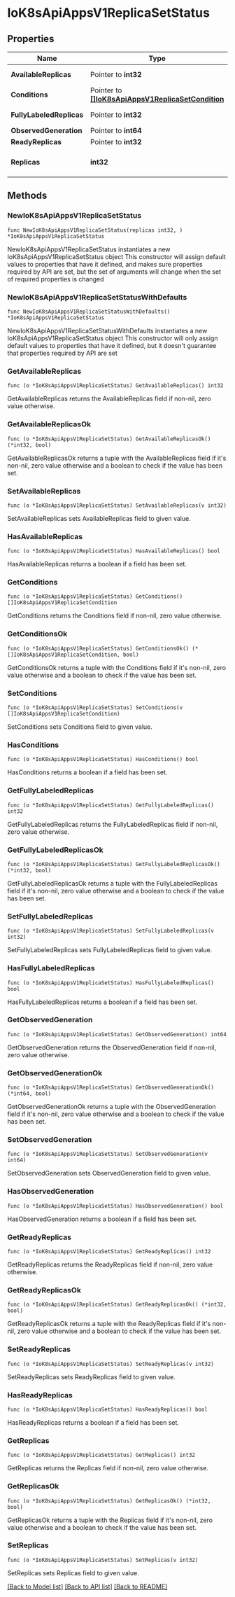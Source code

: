 # IoK8sApiAppsV1ReplicaSetStatus

## Properties

Name | Type | Description | Notes
------------ | ------------- | ------------- | -------------
**AvailableReplicas** | Pointer to **int32** | The number of available replicas (ready for at least minReadySeconds) for this replica set. | [optional] 
**Conditions** | Pointer to [**[]IoK8sApiAppsV1ReplicaSetCondition**](IoK8sApiAppsV1ReplicaSetCondition.md) | Represents the latest available observations of a replica set&#39;s current state. | [optional] 
**FullyLabeledReplicas** | Pointer to **int32** | The number of pods that have labels matching the labels of the pod template of the replicaset. | [optional] 
**ObservedGeneration** | Pointer to **int64** | ObservedGeneration reflects the generation of the most recently observed ReplicaSet. | [optional] 
**ReadyReplicas** | Pointer to **int32** | readyReplicas is the number of pods targeted by this ReplicaSet with a Ready Condition. | [optional] 
**Replicas** | **int32** | Replicas is the most recently observed number of replicas. More info: https://kubernetes.io/docs/concepts/workloads/controllers/replicationcontroller/#what-is-a-replicationcontroller | 

## Methods

### NewIoK8sApiAppsV1ReplicaSetStatus

`func NewIoK8sApiAppsV1ReplicaSetStatus(replicas int32, ) *IoK8sApiAppsV1ReplicaSetStatus`

NewIoK8sApiAppsV1ReplicaSetStatus instantiates a new IoK8sApiAppsV1ReplicaSetStatus object
This constructor will assign default values to properties that have it defined,
and makes sure properties required by API are set, but the set of arguments
will change when the set of required properties is changed

### NewIoK8sApiAppsV1ReplicaSetStatusWithDefaults

`func NewIoK8sApiAppsV1ReplicaSetStatusWithDefaults() *IoK8sApiAppsV1ReplicaSetStatus`

NewIoK8sApiAppsV1ReplicaSetStatusWithDefaults instantiates a new IoK8sApiAppsV1ReplicaSetStatus object
This constructor will only assign default values to properties that have it defined,
but it doesn't guarantee that properties required by API are set

### GetAvailableReplicas

`func (o *IoK8sApiAppsV1ReplicaSetStatus) GetAvailableReplicas() int32`

GetAvailableReplicas returns the AvailableReplicas field if non-nil, zero value otherwise.

### GetAvailableReplicasOk

`func (o *IoK8sApiAppsV1ReplicaSetStatus) GetAvailableReplicasOk() (*int32, bool)`

GetAvailableReplicasOk returns a tuple with the AvailableReplicas field if it's non-nil, zero value otherwise
and a boolean to check if the value has been set.

### SetAvailableReplicas

`func (o *IoK8sApiAppsV1ReplicaSetStatus) SetAvailableReplicas(v int32)`

SetAvailableReplicas sets AvailableReplicas field to given value.

### HasAvailableReplicas

`func (o *IoK8sApiAppsV1ReplicaSetStatus) HasAvailableReplicas() bool`

HasAvailableReplicas returns a boolean if a field has been set.

### GetConditions

`func (o *IoK8sApiAppsV1ReplicaSetStatus) GetConditions() []IoK8sApiAppsV1ReplicaSetCondition`

GetConditions returns the Conditions field if non-nil, zero value otherwise.

### GetConditionsOk

`func (o *IoK8sApiAppsV1ReplicaSetStatus) GetConditionsOk() (*[]IoK8sApiAppsV1ReplicaSetCondition, bool)`

GetConditionsOk returns a tuple with the Conditions field if it's non-nil, zero value otherwise
and a boolean to check if the value has been set.

### SetConditions

`func (o *IoK8sApiAppsV1ReplicaSetStatus) SetConditions(v []IoK8sApiAppsV1ReplicaSetCondition)`

SetConditions sets Conditions field to given value.

### HasConditions

`func (o *IoK8sApiAppsV1ReplicaSetStatus) HasConditions() bool`

HasConditions returns a boolean if a field has been set.

### GetFullyLabeledReplicas

`func (o *IoK8sApiAppsV1ReplicaSetStatus) GetFullyLabeledReplicas() int32`

GetFullyLabeledReplicas returns the FullyLabeledReplicas field if non-nil, zero value otherwise.

### GetFullyLabeledReplicasOk

`func (o *IoK8sApiAppsV1ReplicaSetStatus) GetFullyLabeledReplicasOk() (*int32, bool)`

GetFullyLabeledReplicasOk returns a tuple with the FullyLabeledReplicas field if it's non-nil, zero value otherwise
and a boolean to check if the value has been set.

### SetFullyLabeledReplicas

`func (o *IoK8sApiAppsV1ReplicaSetStatus) SetFullyLabeledReplicas(v int32)`

SetFullyLabeledReplicas sets FullyLabeledReplicas field to given value.

### HasFullyLabeledReplicas

`func (o *IoK8sApiAppsV1ReplicaSetStatus) HasFullyLabeledReplicas() bool`

HasFullyLabeledReplicas returns a boolean if a field has been set.

### GetObservedGeneration

`func (o *IoK8sApiAppsV1ReplicaSetStatus) GetObservedGeneration() int64`

GetObservedGeneration returns the ObservedGeneration field if non-nil, zero value otherwise.

### GetObservedGenerationOk

`func (o *IoK8sApiAppsV1ReplicaSetStatus) GetObservedGenerationOk() (*int64, bool)`

GetObservedGenerationOk returns a tuple with the ObservedGeneration field if it's non-nil, zero value otherwise
and a boolean to check if the value has been set.

### SetObservedGeneration

`func (o *IoK8sApiAppsV1ReplicaSetStatus) SetObservedGeneration(v int64)`

SetObservedGeneration sets ObservedGeneration field to given value.

### HasObservedGeneration

`func (o *IoK8sApiAppsV1ReplicaSetStatus) HasObservedGeneration() bool`

HasObservedGeneration returns a boolean if a field has been set.

### GetReadyReplicas

`func (o *IoK8sApiAppsV1ReplicaSetStatus) GetReadyReplicas() int32`

GetReadyReplicas returns the ReadyReplicas field if non-nil, zero value otherwise.

### GetReadyReplicasOk

`func (o *IoK8sApiAppsV1ReplicaSetStatus) GetReadyReplicasOk() (*int32, bool)`

GetReadyReplicasOk returns a tuple with the ReadyReplicas field if it's non-nil, zero value otherwise
and a boolean to check if the value has been set.

### SetReadyReplicas

`func (o *IoK8sApiAppsV1ReplicaSetStatus) SetReadyReplicas(v int32)`

SetReadyReplicas sets ReadyReplicas field to given value.

### HasReadyReplicas

`func (o *IoK8sApiAppsV1ReplicaSetStatus) HasReadyReplicas() bool`

HasReadyReplicas returns a boolean if a field has been set.

### GetReplicas

`func (o *IoK8sApiAppsV1ReplicaSetStatus) GetReplicas() int32`

GetReplicas returns the Replicas field if non-nil, zero value otherwise.

### GetReplicasOk

`func (o *IoK8sApiAppsV1ReplicaSetStatus) GetReplicasOk() (*int32, bool)`

GetReplicasOk returns a tuple with the Replicas field if it's non-nil, zero value otherwise
and a boolean to check if the value has been set.

### SetReplicas

`func (o *IoK8sApiAppsV1ReplicaSetStatus) SetReplicas(v int32)`

SetReplicas sets Replicas field to given value.



[[Back to Model list]](../README.md#documentation-for-models) [[Back to API list]](../README.md#documentation-for-api-endpoints) [[Back to README]](../README.md)


